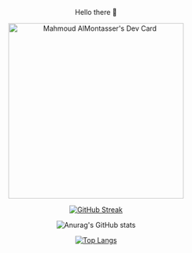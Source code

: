 <div align="center">
  
Hello there 👋

<a href="https://app.daily.dev/almontasser"><img src="https://api.daily.dev/devcards/v2/gMwHEBGsXucPVBDx3gZAu.png?r=djq&type=default" width="356" alt="Mahmoud AlMontasser's Dev Card"/></a>

[![GitHub Streak](https://streak-stats.demolab.com/?user=almontasser&theme=default&background=000000)](https://git.io/streak-stats)

![Anurag's GitHub stats](https://github-readme-stats-flame-seven-11.vercel.app/api?username=almontasser&show_icons=true&theme=vision-friendly-dark&background=000000)

[![Top Langs](https://github-readme-stats.vercel.app/api/top-langs/?username=almontasser&layout=compact&theme=vision-friendly-dark&background=000000)](https://github.com/anuraghazra/github-readme-stats)

</div>
